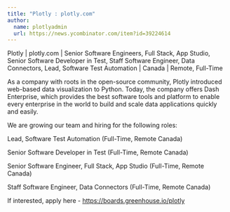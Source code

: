 ```yaml
---
title: "Plotly : plotly.com"
author:
  name: plotlyadmin
  url: https://news.ycombinator.com/item?id=39224614
---
```

Plotly | plotly.com | Senior Software Engineers, Full Stack, App Studio, Senior Software Developer in Test, Staff Software Engineer, Data Connectors, Lead, Software Test Automation | Canada | Remote, Full-Time

As a company with roots in the open-source community, Plotly introduced web-based data visualization to Python. Today, the company offers Dash Enterprise, which provides the best software tools and platform to enable every enterprise in the world to build and scale data applications quickly and easily.

We are growing our team and hiring for the following roles:

Lead, Software Test Automation (Full-Time, Remote Canada)

Senior Software Developer in Test (Full-Time, Remote Canada)

Senior Software Engineer, Full Stack, App Studio (Full-Time, Remote Canada)

Staff Software Engineer, Data Connectors (Full-Time, Remote Canada)

If interested, apply here - <a href="https:&#x2F;&#x2F;boards.greenhouse.io&#x2F;plotly" rel="nofollow">https:&#x2F;&#x2F;boards.greenhouse.io&#x2F;plotly</a>
